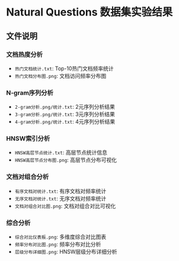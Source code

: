 # Natural Questions 数据集实验结果

## 文件说明

### 文档热度分析
- `热门文档统计.txt`: Top-10热门文档频率统计
- `热门文档分布图.png`: 文档访问频率分布图

### N-gram序列分析  
- `2-gram分析.png/统计.txt`: 2元序列分析结果
- `3-gram分析.png/统计.txt`: 3元序列分析结果
- `4-gram分析.png/统计.txt`: 4元序列分析结果

### HNSW索引分析
- `HNSW高层节点统计.txt`: 高层节点统计信息
- `HNSW高层节点分布图.png`: 高层节点分布可视化

### 文档对组合分析
- `有序文档对统计.txt`: 有序文档对频率统计
- `无序文档对统计.txt`: 无序文档对频率统计
- `文档对组合对比图.png`: 文档对组合对比可视化

### 综合分析
- `综合对比仪表板.png`: 多维度综合对比图表
- `频率分布对比图.png`: 频率分布对比分析
- `层级分布详细图.png`: HNSW层级分布详细分析
